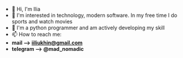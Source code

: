 - 👋 Hi, I'm Ilia
- 👀 I'm interested in technology, modern software. In my free time I do sports and watch movies
- 🌱 I'm a python programmer and am actively developing my skill
- 📫 How to reach me:
- **mail --> iiliukhin@gmail.com**
- **telegram --> @mad_nomadic**

<!---
Ilia-Pringless/Ilia-Pringless is a ✨ special ✨ repository because its `README.md` (this file) appears on your GitHub profile.
You can click the Preview link to take a look at your changes.
--->

